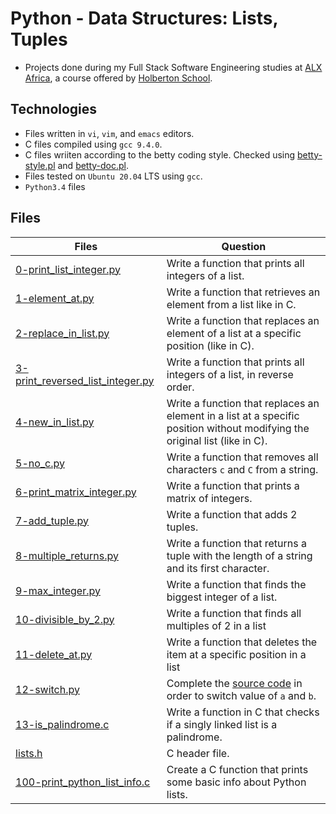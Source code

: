 # Python - Data Structures: Lists, Tuples

- Projects done during my Full Stack Software Engineering studies at [ALX Africa](https://www.alxafrica.com/software-engineering-2022/), a course offered by [Holberton School](https://www.holbertonschool.com/).

## Technologies

- Files written in ```vi```, ```vim```, and ```emacs``` editors. 
- C files compiled using ```gcc 9.4.0```.
- C files wriiten according to the betty coding style. Checked using [betty-style.pl](https://github.com/holbertonschool/Betty/blob/master/betty-style.pl) and [betty-doc.pl](https://github.com/holbertonschool/Betty/blob/master/betty-doc.pl).
- Files tested on ```Ubuntu 20.04``` LTS using ```gcc```.
- ```Python3.4``` files 

## Files

| Files  | Question |
| ---  | --- |
|[0-print_list_integer.py](0-print_list_integer.py)|Write a function that prints all integers of a list.|
|[1-element_at.py](1-element_at.py)|Write a function that retrieves an element from a list like in C.|
|[2-replace_in_list.py](2-replace_in_list.py)|Write a function that replaces an element of a list at a specific position (like in C).|
|[3-print_reversed_list_integer.py](3-print_reversed_list_integer.py)|Write a function that prints all integers of a list, in reverse order.|
|[4-new_in_list.py](4-new_in_list.py)|Write a function that replaces an element in a list at a specific position without modifying the original list (like in C).|
|[5-no_c.py](5-no_c.py)|Write a function that removes all characters ```c``` and ```C``` from a string.|
|[6-print_matrix_integer.py](6-print_matrix_integer.py)|Write a function that prints a matrix of integers.|
|[7-add_tuple.py](7-add_tuple.py)|Write a function that adds 2 tuples.|
|[8-multiple_returns.py](8-multiple_returns.py)|Write a function that returns a tuple with the length of a string and its first character.|
|[9-max_integer.py](9-max_integer.py)|Write a function that finds the biggest integer of a list.|
|[10-divisible_by_2.py](10-divisible_by_2.py)|Write a function that finds all multiples of 2 in a list|
|[11-delete_at.py](11-delete_at.py)|Write a function that deletes the item at a specific position in a list|
|[12-switch.py](12-switch.py)|Complete the [source code](https://github.com/holbertonschool/0x03.py/blob/master/12-switch_py) in order to switch value of ```a``` and ```b```.|
|[13-is_palindrome.c](13-is_palindrome.c)|Write a function in C that checks if a singly linked list is a palindrome.|
|[lists.h](lists.h)|C header file.|
|[100-print_python_list_info.c](100-print_python_list_info.c)|Create a C function that prints some basic info about Python lists.|
